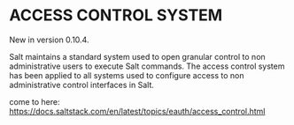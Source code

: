 # ACCESS CONTROL SYSTEM
New in version 0.10.4.

Salt maintains a standard system used to open granular control to non administrative users to execute Salt commands. The access control system has been applied to all systems used to configure access to non administrative control interfaces in Salt.


come to here: https://docs.saltstack.com/en/latest/topics/eauth/access_control.html
